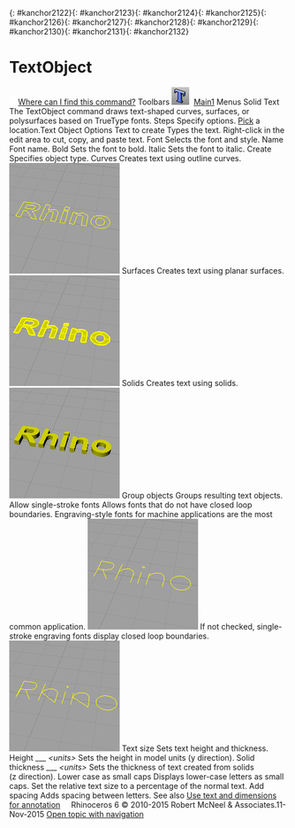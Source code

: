 ---
---

{: #kanchor2122}{: #kanchor2123}{: #kanchor2124}{: #kanchor2125}{: #kanchor2126}{: #kanchor2127}{: #kanchor2128}{: #kanchor2129}{: #kanchor2130}{: #kanchor2131}{: #kanchor2132}
# TextObject
 [![images/transparent.gif](images/transparent.gif)Where can I find this command?](javascript:void(0);) Toolbars
![images/textobject.png](images/textobject.png) [Main1](main1-toolbar.html) 
Menus
Solid
Text
The TextObject command draws text-shaped curves, surfaces, or polysurfaces based on TrueType fonts.
Steps
Specify options. [Pick](pick-location.html) a location.Text Object Options
Text to create
Types the text. Right-click in the edit area to cut, copy, and paste text.
Font
Selects the font and style.
Name
Font name.
Bold
Sets the font to bold.
Italic
Sets the font to italic.
Create
Specifies object type.
Curves
Creates text using outline curves.
![images/textobject-001.png](images/textobject-001.png)
Surfaces
Creates text using planar surfaces.
![images/textobject-002.png](images/textobject-002.png)
Solids
Creates text using solids.
![images/textobject-003.png](images/textobject-003.png)
Group objects
Groups resulting text objects.
Allow single-stroke fonts
Allows fonts that do not have closed loop boundaries. Engraving-style fonts for machine applications are the most common application.
![images/textobject-singlestroke.png](images/textobject-singlestroke.png)
If not checked, single-stroke engraving fonts display closed loop boundaries.
![images/textobject-singlestrokeno.png](images/textobject-singlestrokeno.png)
Text size
Sets text height and thickness.
Height ___ *&lt;units&gt;* 
Sets the height in model units (y&#160;direction).
Solid thickness ___ *&lt;units&gt;* 
Sets the thickness of text created from solids (z&#160;direction).
Lower case as small caps
Displays lower-case letters as small caps. Set the relative text size to a percentage of the normal text.
Add spacing
Adds spacing between letters.
See also
 [Use text and dimensions for annotation](sak-textanddimensions.html) 
&#160;
&#160;
Rhinoceros 6 © 2010-2015 Robert McNeel &amp; Associates.11-Nov-2015
 [Open topic with navigation](textobject.html) 

